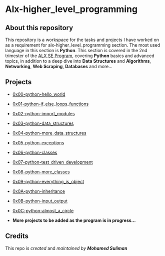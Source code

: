 # Alx-higher_level_programming
## About this repository
This repository is a workspace for the tasks and projects I have worked on as a requirement for alx-higher_level_programming section. The most used language in this section is **Python**.
This section is covered in the 2nd trimester of the [ALX SE Program](https://www.alxafrica.com/software-engineering-2022), covering **Python** basics and advanced topics, in addition to a deep dive into **Data Structures** and **Algorithms**, **Networking**, **Web Scraping**, **Databases** and more...
## Projects
- [0x00-python-hello_world](https://github.com/sulimoha/alx-higher_level_programming/tree/main/0x00-python-hello_world)
- [0x01-python-if_else_loops_functions](https://github.com/sulimoha/alx-higher_level_programming/tree/main/0x01-python-if_else_loops_functions)
- [0x02-python-import_modules](https://github.com/sulimoha/alx-higher_level_programming/tree/main/0x02-python-import_modules)
- [0x03-python-data_structures](https://github.com/sulimoha/alx-higher_level_programming/tree/main/0x03-python-data_structures)
- [0x04-python-more_data_structures](https://github.com/sulimoha/alx-higher_level_programming/tree/main/0x04-python-more_data_structures)
- [0x05-python-exceptions](https://github.com/sulimoha/alx-higher_level_programming/tree/main/0x05-python-exceptions)
- [0x06-python-classes](https://github.com/sulimoha/alx-higher_level_programming/tree/main/0x06-python-classes)
- [0x07-python-test_driven_development](https://github.com/sulimoha/alx-higher_level_programming/tree/main/0x07-python-test_driven_development)
- [0x08-python-more_classes](https://github.com/sulimoha/alx-higher_level_programming/tree/main/0x08-python-more_classes)
- [0x09-python-everything_is_object](https://github.com/sulimoha/alx-higher_level_programming/tree/main/0x09-python-everything_is_object)
- [0x0A-python-inheritance](https://github.com/sulimoha/alx-higher_level_programming/tree/main/0x0A-python-inheritance)
- [0x0B-python-input_output](https://github.com/sulimoha/alx-higher_level_programming/tree/main/0x0B-python-input_output)
- [0x0C-python-almost_a_circle](https://github.com/sulimoha/alx-higher_level_programming/tree/main/0x0C-python-almost_a_circle)

- **More projects to be added as the program is in progress...**
## Credits
This repo is *created* and *maintained* *by* ***Mohamed Suliman*** 
